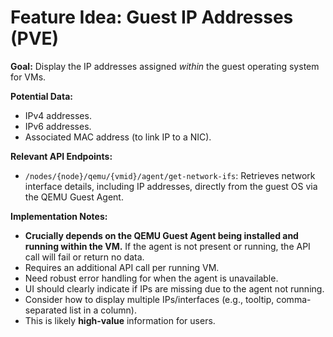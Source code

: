 # Feature Idea: Guest IP Addresses (PVE)

**Goal:** Display the IP addresses assigned *within* the guest operating system for VMs.

**Potential Data:**

*   IPv4 addresses.
*   IPv6 addresses.
*   Associated MAC address (to link IP to a NIC).

**Relevant API Endpoints:**

*   `/nodes/{node}/qemu/{vmid}/agent/get-network-ifs`: Retrieves network interface details, including IP addresses, directly from the guest OS via the QEMU Guest Agent.

**Implementation Notes:**

*   **Crucially depends on the QEMU Guest Agent being installed and running within the VM.** If the agent is not present or running, the API call will fail or return no data.
*   Requires an additional API call per running VM.
*   Need robust error handling for when the agent is unavailable.
*   UI should clearly indicate if IPs are missing due to the agent not running.
*   Consider how to display multiple IPs/interfaces (e.g., tooltip, comma-separated list in a column).
*   This is likely **high-value** information for users. 